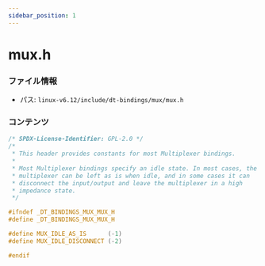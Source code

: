 ```yaml
---
sidebar_position: 1
---
```

# mux.h

### ファイル情報

- パス: `linux-v6.12/include/dt-bindings/mux/mux.h`

### コンテンツ

```h
/* SPDX-License-Identifier: GPL-2.0 */
/*
 * This header provides constants for most Multiplexer bindings.
 *
 * Most Multiplexer bindings specify an idle state. In most cases, the
 * multiplexer can be left as is when idle, and in some cases it can
 * disconnect the input/output and leave the multiplexer in a high
 * impedance state.
 */

#ifndef _DT_BINDINGS_MUX_MUX_H
#define _DT_BINDINGS_MUX_MUX_H

#define MUX_IDLE_AS_IS      (-1)
#define MUX_IDLE_DISCONNECT (-2)

#endif

```
